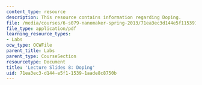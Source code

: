 ```yaml
---
content_type: resource
description: This resource contains information regarding Doping.
file: /media/courses/6-s079-nanomaker-spring-2013/71ea3ec3d144e5f115391aade8c8750b_MIT6_S079S13_slides08.pdf
file_type: application/pdf
learning_resource_types:
- Labs
ocw_type: OCWFile
parent_title: Labs
parent_type: CourseSection
resourcetype: Document
title: 'Lecture Slides 8: Doping'
uid: 71ea3ec3-d144-e5f1-1539-1aade8c8750b
---
```

